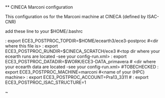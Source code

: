 ** CINECA Marconi configuration 

This configuration os for the Marconi machine at CINECA (defined by ISAC-CNR)

add these line to your $HOME/.bashrc 

: export ECE3_POSTPROC_TOPDIR=$HOME/ecearth3/ece3-postproc  #<dir where this file is>
: export ECE3_POSTPROC_RUNDIR=$CINECA_SCRATCH/ece3 #<top dir where your ecearth runs are located -see your config-run.xml>
: export ECE3_POSTPROC_DATADIR=$WORK/ECE3-DATA_primavera # <dir where your ecearth data are located -see your config-run.xml> #TOBECHECKED
: export ECE3_POSTPROC_MACHINE=marconi #<name of your (HPC) machine>
: export ECE3_POSTPROC_ACCOUNT=Pra13_3311 #<HPC account>
: export ECE3_POSTPROC_ISAC_STRUCTURE=1 <extra flag to support for ISAC-CNR data structure>

~                                                   
